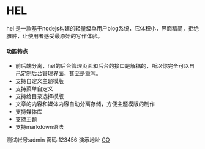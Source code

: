 # HEL
hel 是一款基于nodejs构建的轻量级单用户blog系统，它体积小，界面精简，拒绝臃肿，让使用者感受最原始的写作体验。

#### 功能特点
* 前后端分离，hel的后台管理页面和后台的接口是解耦的，所以你完全可以自己定制后台管理界面，甚至是重写。
* 支持自定义主题模版
* 支持菜单自定义
* 支持给目录选择模版
* 文章的内容和媒体内容自动分离存储，方便主题模版的制作
* 支持媒体库
* 支持主题
* 支持markdown语法

测试帐号:admin
密码:123456
演示地址 [GO](http://115.159.197.251:3000/admin/)
